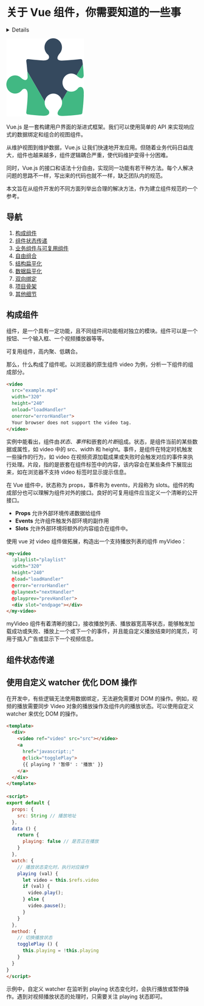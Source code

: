 # 关于 Vue 组件，你需要知道的一些事

<details>
You Need Something About Vue Component.
</details>

![Vue Component](./component.png)

Vue.js 是一套构建用户界面的渐进式框架。我们可以使用简单的 API 来实现响应式的数据绑定和组合的视图组件。

从维护视图到维护数据，Vue.js 让我们快速地开发应用。但随着业务代码日益庞大，组件也越来越多，组件逻辑耦合严重，使代码维护变得十分困难。

同时，Vue.js 的接口和语法十分自由，实现同一功能有若干种方法。每个人解决问题的思路不一样，写出来的代码也就不一样，缺乏团队内的规范。

本文旨在从组件开发的不同方面列举出合理的解决方法，作为建立组件规范的一个参考。

## 导航

1. [构成组件](#part)
2. [组件状态传递](#communication)
3. [业务组件与可复用组件](#businessAndReusable)
4. [自由组合](#freeCombination)
5. [结构扁平化](#flattingConstruction)
6. [数据扁平化](#flattingData)
7. [双向绑定](#bidirectionalBindings)
8. [项目骨架](#skeleton)
9. [其他细节](#other)

## <a id="part">构成组件</a>

组件，是一个具有一定功能，且不同组件间功能相对独立的模块。组件可以是一个按钮、一个输入框、一个视频播放器等等。

可复用组件，高内聚、低耦合。

那么，什么构成了组件呢。以浏览器的原生组件 video 为例，分析一下组件的组成部分。

```html
<video
  src="example.mp4"
  width="320"
  height="240"
  onload="loadHandler"
  onerror="errorHandler">
  Your browser does not support the video tag.
</video>
```

实例中能看出，组件由*状态*、*事件*和嵌套的*片断*组成。状态，是组件当前的某些数据或属性，如 video 中的 src、width 和 height。事件，是组件在特定时机触发一些操作的行为，如 video 在视频资源加载成果或失败时会触发对应的事件来执行处理。片段，指的是嵌套在组件标签中的内容，该内容会在某些条件下展现出来，如在浏览器不支持 video 标签时显示提示信息。

在 Vue 组件中，状态称为 props，事件称为 events，片段称为 slots。组件的构成部分也可以理解为组件对外的接口。良好的可复用组件应当定义一个清晰的公开接口。

- **Props** 允许外部环境传递数据给组件
- **Events** 允许组件触发外部环境的副作用
- **Slots** 允许外部环境将额外的内容组合在组件中。

使用 vue 对 video 组件做拓展，构造出一个支持播放列表的组件 myVideo：

```html
<my-video
  :playlist="playlist"
  width="320"
  height="240"
  @load="loadHandler"
  @error="errorHandler"
  @playnext="nextHandler"
  @playprev="prevHandler">
  <div slot="endpage"></div>
</my-video>
```

myVideo 组件有着清晰的接口，接收播放列表、播放器宽高等状态，能够触发加载成功或失败、播放上一个或下一个的事件，并且能自定义播放结束时的尾页，可用于插入广告或显示下一个视频信息。

## <a id="communication">组件状态传递</a>

## 使用自定义 watcher 优化 DOM 操作

在开发中，有些逻辑无法使用数据绑定，无法避免需要对 DOM 的操作。例如，视频的播放需要同步 Video 对象的播放操作及组件内的播放状态。可以使用自定义 watcher 来优化 DOM 的操作。

```html
<template>
  <div>
    <video ref="video" src="src"></video>
    <a
      href="javascript:;"
      @click="togglePlay">
      {{ playing ? '暂停' : '播放' }}
    </a>
  </div>
</template>

<script>
export default {
  props: {
    src: String // 播放地址
  },
  data () {
    return {
      playing: false // 是否正在播放
    }
  },
  watch: {
    // 播放状态变化时，执行对应操作
    playing (val) {
      let video = this.$refs.video
      if (val) {
        video.play();
      } else {
        video.pause();
      }
    }
  },
  method: {
    // 切换播放状态
    togglePlay () {
      this.playing = !this.playing
    }
  }
}
</script>
```

示例中，自定义 watcher 在监听到 playing 状态变化时，会执行播放或暂停操作。遇到对视频播放状态的处理时，只需要关注 playing 状态即可。
